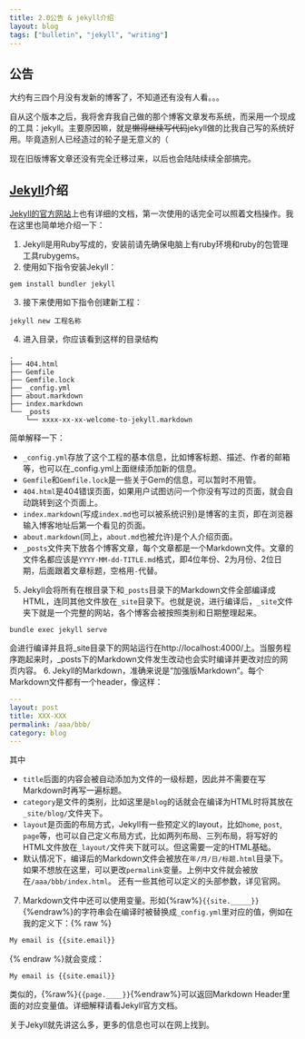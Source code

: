```yaml
---
title: 2.0公告 & jekyll介绍
layout: blog
tags: ["bulletin", "jekyll", "writing"]
---
```


## 公告

大约有三四个月没有发新的博客了，不知道还有没有人看。。。

自从这个版本之后，我将舍弃我自己做的那个博客文章发布系统，而采用一个现成的工具：jekyll。主要原因嘛，就是~~懒得继续写代码~~jekyll做的比我自己写的系统好用。毕竟造别人已经造过的轮子是无意义的（

现在旧版博客文章还没有完全迁移过来，以后也会陆陆续续全部搞完。

## [Jekyll](https://jekyllrb.com/)介绍

[Jekyll的官方网站](https://jekyllrb.com/)上也有详细的文档，第一次使用的话完全可以照着文档操作。我在这里也简单地介绍一下：

1. Jekyll是用Ruby写成的，安装前请先确保电脑上有ruby环境和ruby的包管理工具rubygems。
2. 使用如下指令安装Jekyll：
```shell
gem install bundler jekyll
```
3. 接下来使用如下指令创建新工程：
```shell
jekyll new 工程名称
```
4. 进入目录，你应该看到这样的目录结构
```plaintext
.
├── 404.html
├── Gemfile
├── Gemfile.lock
├── _config.yml
├── about.markdown
├── index.markdown
└── _posts
    └── xxxx-xx-xx-welcome-to-jekyll.markdown
```
简单解释一下：
  - `_config.yml`存放了这个工程的基本信息，比如博客标题、描述、作者的邮箱等，也可以在_config.yml上面继续添加新的信息。
  - `Gemfile`和`Gemfile.lock`是一些关于Gem的信息，可以暂时不用管。
  - `404.html`是404错误页面，如果用户试图访问一个你没有写过的页面，就会自动跳转到这个页面上。
  - `index.markdown`(写成`index.md`也可以被系统识别)是博客的主页，即在浏览器输入博客地址后第一个看见的页面。
  - `about.markdown`(同上，`about.md`也被允许)是个人介绍页面。
  - `_posts`文件夹下放各个博客文章，每个文章都是一个Markdown文件。文章的文件名都应该是`YYYY-MM-dd-TITLE.md`格式，即4位年份、2为月份、2位日期，后面跟着文章标题，空格用`-`代替。
5. Jekyll会将所有在根目录下和`_posts`目录下的Markdown文件全部编译成HTML，连同其他文件放在`_site`目录下。也就是说，进行编译后，`_site`文件夹下就是一个完整的网站，各个博客会被按照类别和日期整理起来。
```shell
bundle exec jekyll serve
```
会进行编译并且将_site目录下的网站运行在http://localhost:4000/上。当服务程序跑起来时，_posts下的Markdown文件发生改动也会实时编译并更改对应的网页内容。
6. Jekyll的Markdown，准确来说是“加强版Markdown”。每个Markdown文件都有一个header，像这样：
```yaml
---
layout: post
title: XXX-XXX
permalink: /aaa/bbb/
category: blog
---
```
其中
  - `title`后面的内容会被自动添加为文件的一级标题，因此并不需要在写Markdown时再写一遍标题。
  - `category`是文件的类别，比如这里是`blog`的话就会在编译为HTML时将其放在`_site/blog/`文件夹下。
  - `layout`是页面的布局方式，Jekyll有一些预定义的layout，比如`home`, `post`, `page`等，也可以自己定义布局方式，比如两列布局、三列布局，将写好的HTML文件放在`_layout/`文件夹下就可以。但这需要一定的HTML基础。
  - 默认情况下，编译后的Markdown文件会被放在`年/月/日/标题.html`目录下。如果不想放在这里，可以更改`permalink`变量。上例中文件就会被放在`/aaa/bbb/index.html`。 还有一些其他可以定义的头部参数，详见官网。
7. Markdown文件中还可以使用变量。形如{%raw%}`{{site._____}}`{%endraw%}的字符串会在编译时被替换成`_config.yml`里对应的值，例如在我的定义下：{% raw %}
```markdown
My email is {{site.email}}
```
{% endraw %}就会变成：
```plaintext
My email is {{site.email}}
```
类似的，{%raw%}`{{page.____}}`{%endraw%}可以返回Markdown Header里面的对应变量值。详细解释请看Jekyll官方文档。

关于Jekyll就先讲这么多，更多的信息也可以在网上找到。